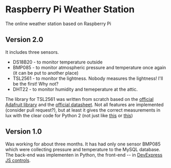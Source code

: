 # Raspberry Pi Weather Station
The online weather station based on Raspberry Pi

## Version 2.0

It includes three sensors.

* DS18B20 - to monitor temperature outside
* BMP085 - to monitor atmospheric pressure and temperature once again (it can be put to another place)
* TSL2561 - to monitor the lightness. Nobody measures the lightness! I'll be the first! Why not?
* DHT22 - to monitor humidity and temeperature at the attic.

The library for TSL2561 was written from scratch based on the [official Adafruit library](https://github.com/adafruit/TSL2561-Arduino-Library) and the [official datasheet](http://www.adafruit.com/datasheets/TSL2561.pdf). Not all features are implemented (consider pull request?), but at least it gives the correct measurements in lux with the clear code for Python 2 (not just like [this](https://github.com/seanbechhofer/raspberrypi/blob/master/python/TSL2561.py) or [this](https://github.com/janheise/TSL2561))


## Version 1.0
Was working for about three months. It has had only one sensor BMP085 which were collecting pressure and temperature to the MySQL database. 
The back-end was implementen in Python, the front-end -- in [DevExpress JS controls](http://js.devexpress.com/).
